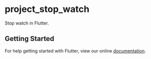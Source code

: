 # project_stop_watch

Stop watch in Flutter.

## Getting Started

For help getting started with Flutter, view our online
[documentation](https://flutter.io/).
